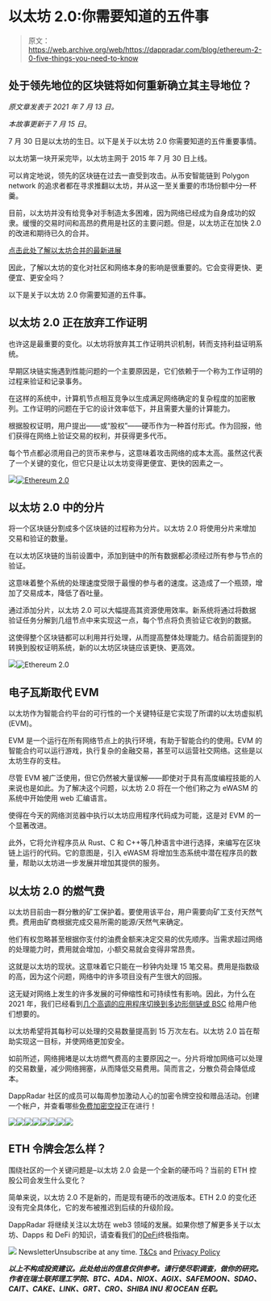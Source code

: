 # 以太坊 2.0:你需要知道的五件事

> 原文：<https://web.archive.org/web/https://dappradar.com/blog/ethereum-2-0-five-things-you-need-to-know>

## 处于领先地位的区块链将如何重新确立其主导地位？

*原文章发表于 2021 年 7 月 13 日。*

*本故事更新于 7 月 15 日*。

7 月 30 日是以太坊的生日。以下是关于以太坊 2.0 你需要知道的五件重要事情。

以太坊第一块开采完毕，以太坊主网于 2015 年 7 月 30 日上线。

可以肯定地说，领先的区块链在过去一直受到攻击。从币安智能链到 Polygon network 的追求者都在寻求推翻以太坊，并从这一至关重要的市场份额中分一杯羹。

目前，以太坊并没有给竞争对手制造太多困难，因为网络已经成为自身成功的奴隶。缓慢的交易时间和高昂的费用是社区的主要问题。但是，以太坊正在加快 2.0 的改进和期待已久的合并。

[点击此处了解以太坊合并的最新进展](https://web.archive.org/web/20220930122415/https://dappradar.com/blog/what-is-the-ethereum-merge)

因此，了解以太坊的变化对社区和网络本身的影响是很重要的。它会变得更快、更便宜、更安全吗？

以下是关于以太坊 2.0 你需要知道的五件事。

## 以太坊 2.0 正在放弃工作证明

也许这是最重要的变化。以太坊将放弃其工作证明共识机制，转而支持利益证明系统。

早期区块链实施遇到性能问题的一个主要原因是，它们依赖于一个称为工作证明的过程来验证和记录事务。

在这样的系统中，计算机节点相互竞争以生成满足网络确定的复杂程度的加密散列。工作证明的问题在于它的设计效率低下，并且需要大量的计算能力。

根据股权证明，用户提出——或“股权”——硬币作为一种首付形式。作为回报，他们获得在网络上验证交易的权利，并获得更多代币。

每个节点都必须用自己的货币来参与，这意味着攻击网络的成本太高。虽然这代表了一个关键的变化，但它只是让以太坊变得更便宜、更快的因素之一。

[](https://web.archive.org/web/20220930122415/https://launchpad.ethereum.org/en/)[![](img/9c797136d86b4b9392c1dba570908785.png)<picture>![Ethereum 2.0](img/ad8543ee35c39f2b5df720af5ecc4355.png)</picture>](https://web.archive.org/web/20220930122415/https://launchpad.ethereum.org/en/)

## 以太坊 2.0 中的分片

将一个区块链分割成多个区块链的过程称为分片。以太坊 2.0 将使用分片来增加交易和验证的数量。

在以太坊区块链的当前设置中，添加到链中的所有数据都必须经过所有参与节点的验证。

这意味着整个系统的处理速度受限于最慢的参与者的速度。这造成了一个瓶颈，增加了交易成本，降低了吞吐量。

通过添加分片，以太坊 2.0 可以大幅提高其资源使用效率。新系统将通过将数据验证任务分解到几组节点中来实现这一点，每个节点将负责验证它收到的数据。

这使得整个区块链都可以利用并行处理，从而提高整体处理能力。结合前面提到的转换到股权证明系统，新的以太坊区块链应该更快、更高效。

![](img/9564afc04acd7b9982004589c16f81fa.png)![Ethereum 2.0](img/ff50c7e273baaa9c755bfc66a16eab9a.png)

## 电子瓦斯取代 EVM

以太坊作为智能合约平台的可行性的一个关键特征是它实现了所谓的以太坊虚拟机(EVM)。

EVM 是一个运行在所有网络节点上的执行环境，有助于智能合约的使用。EVM 的智能合约可以运行游戏，执行复杂的金融交易，甚至可以运营社交网络。这些是以太坊生存的支柱。

尽管 EVM 被广泛使用，但它仍然被大量误解——即使对于具有高度编程技能的人来说也是如此。为了解决这个问题，以太坊 2.0 将在一个他们称之为 eWASM 的系统中开始使用 web 汇编语言。

使得在今天的网络浏览器中执行以太坊应用程序代码成为可能，这是对 EVM 的一个显著改进。

此外，它将允许程序员从 Rust、C 和 C++等几种语言中进行选择，来编写在区块链上运行的代码。它的意图是，引入 eWASM 将增加生态系统中潜在程序员的数量，帮助以太坊进一步发展并增加其提供的服务。

## 以太坊 2.0 的燃气费

以太坊目前由一群分散的矿工保护着。要使用该平台，用户需要向矿工支付天然气费。费用由矿商根据完成交易所需的能源/天然气来确定。

他们有权忽略甚至根据你支付的油费金额来决定交易的优先顺序。当需求超过网络的处理能力时，费用就会增加，小额交易就会变得非常昂贵。

这就是以太坊的现状。这意味着它只能在一秒钟内处理 15 笔交易。费用是指数级的高，因为这个问题，网络中的许多项目没有产生很大的回报。

这无疑对网络上发生的许多发展的可伸缩性和可持续性有影响。因此，为什么在 2021 年，我们已经看到[几个高调的应用程序切换到多边形侧链或 BSC](/web/20220930122415/https://dappradar.com/blog/apeswap-swings-onto-polygon/) 给用户他们想要的。

以太坊希望将其每秒可以处理的交易数量提高到 15 万次左右。以太坊 2.0 旨在帮助实现这一目标，并使网络更加安全。

如前所述，网络拥堵是以太坊燃气费高的主要原因之一。分片将增加网络可以处理的交易数量，减少网络拥塞，从而降低交易费用。简而言之，分散负荷会降低成本。

DappRadar 社区的成员可以每周参加激动人心的加密令牌空投和赠品活动。创建一个帐户，并查看哪些[免费加密空投](https://web.archive.org/web/20220930122415/https://dappradar.com/hub/airdrops)正在进行！

[](https://web.archive.org/web/20220930122415/https://dappradar.com/hub/airdrops)[![](img/ebf3736e7daaf59b158d5065be9e5476.png)<picture>![](img/713e8cc3e93a6ca0ad71c4e039e27c91.png)</picture>](https://web.archive.org/web/20220930122415/https://dappradar.com/hub/airdrops)[](https://web.archive.org/web/20220930122415/https://dappradar.com/hub/swap/eth)[![](img/87befc4a1e42119d30e207f259589417.png)<picture>![](img/2c5ac7c1c987254eca390fc05f3323f0.png)</picture>](https://web.archive.org/web/20220930122415/https://dappradar.com/hub/swap/eth)[](https://web.archive.org/web/20220930122415/https://dappradar.com/blog/faq-token-swap-on-dappradar)[![](img/87befc4a1e42119d30e207f259589417.png)<picture>![](img/396b85371675a739288d6b522dfbdab7.png)</picture>](https://web.archive.org/web/20220930122415/https://dappradar.com/blog/faq-token-swap-on-dappradar)[](https://web.archive.org/web/20220930122415/https://dappradar.com/blog/step-by-step-guide-how-to-use-token-swap-on-dappradar)[![](img/719c340e2ac03c9fef7e3cbe529c2738.png)<picture>![](img/f9008331c87ba81b9bd295a900ce02f0.png)</picture>](https://web.archive.org/web/20220930122415/https://dappradar.com/blog/step-by-step-guide-how-to-use-token-swap-on-dappradar)

## ETH 令牌会怎么样？

围绕社区的一个关键问题是–以太坊 2.0 会是一个全新的硬币吗？当前的 ETH 控股公司会发生什么变化？

简单来说，以太坊 2.0 不是新的，而是现有硬币的改进版本。ETH 2.0 的变化还没有完全具体化，它的发布被推迟到后续的升级阶段。

DappRadar 将继续关注以太坊在 web3 领域的发展。如果你想了解更多关于以太坊、Dapps 和 DeFi 的知识，请查看我们的[DeFi](https://web.archive.org/web/20220930122415/https://dappradar.com/blog/decentralized-finance-defi-dappradars-ultimate-guide)终极指南。

![](img/6d5a4a2d609c56e1a5771717e54ba759.png) NewsletterUnsubscribe at any time. [T&Cs](https://web.archive.org/web/20220930122415/https://dappradar.com/terms) and [Privacy Policy](https://web.archive.org/web/20220930122415/https://dappradar.com/privacy-policy)

***以上不构成投资建议。此处给出的信息仅供参考。请行使尽职调查，做你的研究。作者在瑞士联邦理工学院、BTC、ADA、NIOX、AGIX、SAFEMOON、SDAO、CAIT、CAKE、LINK、GRT、CRO、SHIBA INU 和 OCEAN 任职。***